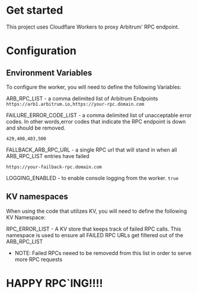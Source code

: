 # Get started 

This project uses Cloudflare Workers to proxy Arbitrum' RPC endpoint.

# Configuration

## Environment Variables

To configure the worker, you will need to define the following Variables:

ARB_RPC_LIST - a comma delimited list of Arbitrum Endpoints
```https://arb1.arbitrum.io,https://your-rpc.domain.com```

FAILURE_ERROR_CODE_LIST - a comma delimited list of unacceptable error codes. In other words,error codes that indicate the RPC endpoint is down and should be removed.

```429,400,403,500```

FALLBACK_ARB_RPC_URL - a single RPC url that will stand in when all ARB_RPC_LIST entries have failed

```https://your-failback-rpc.domain.com```

LOGGING_ENABLED - to enable console logging from the worker.
```true```


## KV namespaces

When using the code that utilizes KV, you will need to define the following KV Namespace:

RPC_ERROR_LIST - A KV store that keeps track of failed RPC calls. This namespace is used to ensure all FAILED RPC URLs get filtered out of the ARB_RPC_LIST
* NOTE: Failed RPCs neeed to be removedd from this list in order to serve more RPC requests

#

# HAPPY RPC`ING!!!!
